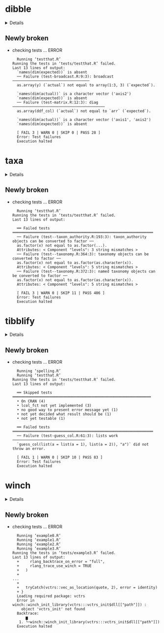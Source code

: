 # dibble

<details>

* Version: 0.1.0
* GitHub: https://github.com/UchidaMizuki/dibble
* Source code: https://github.com/cran/dibble
* Date/Publication: 2022-02-14 10:20:05 UTC
* Number of recursive dependencies: 45

Run `cloud_details(, "dibble")` for more info

</details>

## Newly broken

*   checking tests ... ERROR
    ```
      Running ‘testthat.R’
    Running the tests in ‘tests/testthat.R’ failed.
    Last 13 lines of output:
      `names(dim(expected))` is absent
      ── Failure (test-broadcast.R:9:3): broadcast ───────────────────────────────────
      as.array(y) (`actual`) not equal to array(1:3, 3) (`expected`).
      
      `names(dim(actual))` is a character vector ('axis2')
      `names(dim(expected))` is absent
      ── Failure (test-matrix.R:12:3): diag ──────────────────────────────────────────
      as.array(ddf_col) (`actual`) not equal to `arr` (`expected`).
      
      `names(dim(actual))` is a character vector ('axis1', 'axis2')
      `names(dim(expected))` is absent
      
      [ FAIL 3 | WARN 0 | SKIP 0 | PASS 28 ]
      Error: Test failures
      Execution halted
    ```

# taxa

<details>

* Version: 0.4.1
* GitHub: https://github.com/ropensci/taxa
* Source code: https://github.com/cran/taxa
* Date/Publication: 2022-03-11 22:30:02 UTC
* Number of recursive dependencies: 57

Run `cloud_details(, "taxa")` for more info

</details>

## Newly broken

*   checking tests ... ERROR
    ```
      Running ‘testthat.R’
    Running the tests in ‘tests/testthat.R’ failed.
    Last 13 lines of output:
      
      ══ Failed tests ════════════════════════════════════════════════════════════════
      ── Failure (test--taxon_authority.R:193:3): taxon_authority objects can be converted to factor ──
      as.factor(x) not equal to as.factor(...).
      Attributes: < Component "levels": 3 string mismatches >
      ── Failure (test--taxonomy.R:364:3): taxonomy objects can be converted to factor ──
      as.factor(x) not equal to as.factor(as.character(x)).
      Attributes: < Component "levels": 5 string mismatches >
      ── Failure (test--taxonomy.R:372:3): named taxonomy objects can be converted to factor ──
      as.factor(x) not equal to as.factor(as.character(x)).
      Attributes: < Component "levels": 5 string mismatches >
      
      [ FAIL 3 | WARN 0 | SKIP 11 | PASS 406 ]
      Error: Test failures
      Execution halted
    ```

# tibblify

<details>

* Version: 0.1.0
* GitHub: https://github.com/mgirlich/tibblify
* Source code: https://github.com/cran/tibblify
* Date/Publication: 2020-09-23 08:40:07 UTC
* Number of recursive dependencies: 62

Run `cloud_details(, "tibblify")` for more info

</details>

## Newly broken

*   checking tests ... ERROR
    ```
      Running ‘spelling.R’
      Running ‘testthat.R’
    Running the tests in ‘tests/testthat.R’ failed.
    Last 13 lines of output:
      
      ══ Skipped tests ═══════════════════════════════════════════════════════════════
      • On CRAN (4)
      • lcol_fct not yet implemented (3)
      • no good way to present error message yet (1)
      • not yet decided what result should be (1)
      • not yet testable (1)
      
      ══ Failed tests ════════════════════════════════════════════════════════════════
      ── Failure (test-guess_col.R:61:3): lists work ─────────────────────────────────
      `guess_col(list(a = list(a = 1), list(a = 2)), "a")` did not throw an error.
      
      [ FAIL 1 | WARN 0 | SKIP 10 | PASS 83 ]
      Error: Test failures
      Execution halted
    ```

# winch

<details>

* Version: 0.0.7
* GitHub: https://github.com/r-prof/winch
* Source code: https://github.com/cran/winch
* Date/Publication: 2021-10-24 09:20:02 UTC
* Number of recursive dependencies: 58

Run `cloud_details(, "winch")` for more info

</details>

## Newly broken

*   checking tests ... ERROR
    ```
      Running ‘example0.R’
      Running ‘example1.R’
      Running ‘example2.R’
      Running ‘example3.R’
    Running the tests in ‘tests/example3.R’ failed.
    Last 13 lines of output:
      +     rlang_backtrace_on_error = "full",
      +     rlang_trace_use_winch = TRUE
      +   )
      + 
    ...
      + 
      +   tryCatch(vctrs::vec_as_location(quote, 2), error = identity)
      + }
      Loading required package: vctrs
      Error in winch::winch_init_library(vctrs:::vctrs_init$dll[["path"]]) : 
        object 'vctrs_init' not found
      Backtrace:
          ▆
       1. └─winch::winch_init_library(vctrs:::vctrs_init$dll[["path"]])
      Execution halted
    ```

